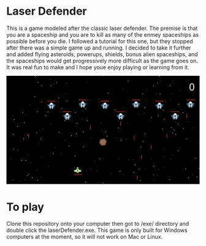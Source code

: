 # Laser Defender
This is a game modeled after the classic laser defender. The premise is that you are a spaceship and you are to kill as many of the enmey
spaceships as possible before you die. I followed a tutorial for this one, but they stopped after there was a simple game up and running.
I decided to take it further and added flying asteroids, powerups, shields, bonus alien spaceships, and the spaceships would get 
progressively more difficult as the game goes on. It was real fun to make and I hope youe enjoy playing or learning from it.

![Laser defender](/lasedDefender.png)

# To play
Clone this repository onto your computer then got to /exe/ directory and double click the laserDefender.exe. This game is only built
for Windows computers at the moment, so it will not work on Mac or Linux.
